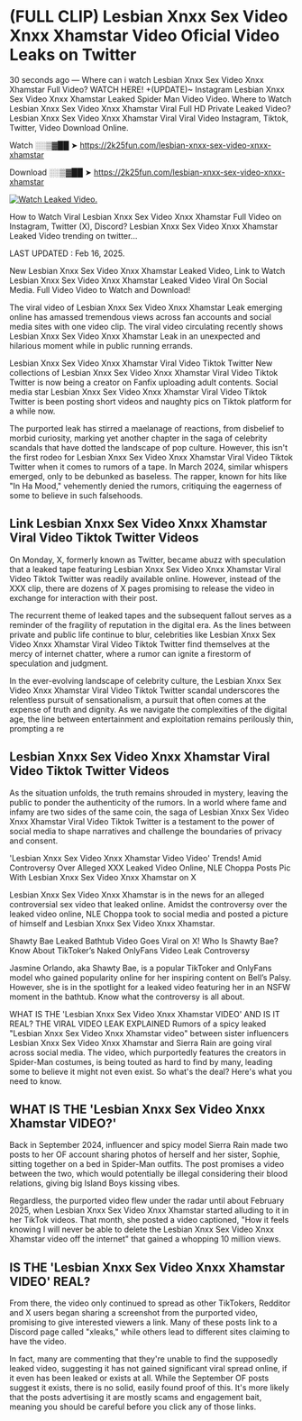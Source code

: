 # (FULL CLIP) Lesbian Xnxx Sex Video Xnxx Xhamstar Video Oficial Video Leaks on Twitter

30 seconds ago — Where can i watch Lesbian Xnxx Sex Video Xnxx Xhamstar Full Video? WATCH HERE! +(UPDATE)~ Instagram Lesbian Xnxx Sex Video Xnxx Xhamstar Leaked Spider Man Video Video. Where to Watch Lesbian Xnxx Sex Video Xnxx Xhamstar Viral Full HD Private Leaked Video? Lesbian Xnxx Sex Video Xnxx Xhamstar Viral Viral Video Instagram, Tiktok, Twitter, Video Download Online.

Watch ░░▒▓██ ➤ https://2k25fun.com/lesbian-xnxx-sex-video-xnxx-xhamstar

Download ░░▒▓██ ➤ https://2k25fun.com/lesbian-xnxx-sex-video-xnxx-xhamstar

[![Watch Leaked Video.](https://miro.medium.com/v2/resize:fit:828/format:webp/1*cilzJN44JGOrTw9NJCrNHA.gif "Watch Leaked Video")](https://2k25fun.com/lesbian-xnxx-sex-video-xnxx-xhamstar)

How to Watch Viral Lesbian Xnxx Sex Video Xnxx Xhamstar Full Video on Instagram, Twitter (X), Discord? Lesbian Xnxx Sex Video Xnxx Xhamstar Leaked Video trending on twitter...

LAST UPDATED : Feb 16, 2025.

New Lesbian Xnxx Sex Video Xnxx Xhamstar Leaked Video, Link to Watch Lesbian Xnxx Sex Video Xnxx Xhamstar Leaked Video Viral On Social Media. Full Video Video to Watch and Download!

The viral video of Lesbian Xnxx Sex Video Xnxx Xhamstar Leak emerging online has amassed tremendous views across fan accounts and social media sites with one video clip. The viral video circulating recently shows Lesbian Xnxx Sex Video Xnxx Xhamstar Leak in an unexpected and hilarious moment while in public running errands.

Lesbian Xnxx Sex Video Xnxx Xhamstar Viral Video Tiktok Twitter New collections of Lesbian Xnxx Sex Video Xnxx Xhamstar Viral Video Tiktok Twitter is now being a creator on Fanfix uploading adult contents. Social media star Lesbian Xnxx Sex Video Xnxx Xhamstar Viral Video Tiktok Twitter is been posting short videos and naughty pics on Tiktok platform for a while now.

The purported leak has stirred a maelanage of reactions, from disbelief to morbid curiosity, marking yet another chapter in the saga of celebrity scandals that have dotted the landscape of pop culture. However, this isn't the first rodeo for Lesbian Xnxx Sex Video Xnxx Xhamstar Viral Video Tiktok Twitter when it comes to rumors of a tape. In March 2024, similar whispers emerged, only to be debunked as baseless. The rapper, known for hits like "In Ha Mood," vehemently denied the rumors, critiquing the eagerness of some to believe in such falsehoods.

## Link Lesbian Xnxx Sex Video Xnxx Xhamstar Viral Video Tiktok Twitter Videos

On Monday, X, formerly known as Twitter, became abuzz with speculation that a leaked tape featuring Lesbian Xnxx Sex Video Xnxx Xhamstar Viral Video Tiktok Twitter was readily available online. However, instead of the XXX clip, there are dozens of X pages promising to release the video in exchange for interaction with their post.

The recurrent theme of leaked tapes and the subsequent fallout serves as a reminder of the fragility of reputation in the digital era. As the lines between private and public life continue to blur, celebrities like Lesbian Xnxx Sex Video Xnxx Xhamstar Viral Video Tiktok Twitter find themselves at the mercy of internet chatter, where a rumor can ignite a firestorm of speculation and judgment.

In the ever-evolving landscape of celebrity culture, the Lesbian Xnxx Sex Video Xnxx Xhamstar Viral Video Tiktok Twitter scandal underscores the relentless pursuit of sensationalism, a pursuit that often comes at the expense of truth and dignity. As we navigate the complexities of the digital age, the line between entertainment and exploitation remains perilously thin, prompting a re

##  Lesbian Xnxx Sex Video Xnxx Xhamstar Viral Video Tiktok Twitter Videos

As the situation unfolds, the truth remains shrouded in mystery, leaving the public to ponder the authenticity of the rumors. In a world where fame and infamy are two sides of the same coin, the saga of Lesbian Xnxx Sex Video Xnxx Xhamstar Viral Video Tiktok Twitter is a testament to the power of social media to shape narratives and challenge the boundaries of privacy and consent.

'Lesbian Xnxx Sex Video Xnxx Xhamstar Video Video' Trends! Amid Controversy Over Alleged XXX Leaked Video Online, NLE Choppa Posts Pic With Lesbian Xnxx Sex Video Xnxx Xhamstar on X

Lesbian Xnxx Sex Video Xnxx Xhamstar is in the news for an alleged controversial sex video that leaked online. Amidst the controversy over the leaked video online, NLE Choppa took to social media and posted a picture of himself and Lesbian Xnxx Sex Video Xnxx Xhamstar.

Shawty Bae Leaked Bathtub Video Goes Viral on X! Who Is Shawty Bae? Know About TikToker’s Naked OnlyFans Video Leak Controversy

Jasmine Orlando, aka Shawty Bae, is a popular TikToker and OnlyFans model who gained popularity online for her inspiring content on Bell’s Palsy. However, she is in the spotlight for a leaked video featuring her in an NSFW moment in the bathtub. Know what the controversy is all about.

WHAT IS THE 'Lesbian Xnxx Sex Video Xnxx Xhamstar VIDEO' AND IS IT REAL? THE VIRAL VIDEO LEAK EXPLAINED Rumors of a spicy leaked "Lesbian Xnxx Sex Video Xnxx Xhamstar video" between sister influencers Lesbian Xnxx Sex Video Xnxx Xhamstar and Sierra Rain are going viral across social media. The video, which purportedly features the creators in Spider-Man costumes, is being touted as hard to find by many, leading some to believe it might not even exist. So what's the deal? Here's what you need to know.

## WHAT IS THE 'Lesbian Xnxx Sex Video Xnxx Xhamstar VIDEO?'

Back in September 2024, influencer and spicy model Sierra Rain made two posts to her OF account sharing photos of herself and her sister, Sophie, sitting together on a bed in Spider-Man outfits. The post promises a video between the two, which would potentially be illegal considering their blood relations, giving big Island Boys kissing vibes.

Regardless, the purported video flew under the radar until about February 2025, when Lesbian Xnxx Sex Video Xnxx Xhamstar started alluding to it in her TikTok videos. That month, she posted a video captioned, "How it feels knowing I will never be able to delete the Lesbian Xnxx Sex Video Xnxx Xhamstar video off the internet" that gained a whopping 10 million views.

## IS THE 'Lesbian Xnxx Sex Video Xnxx Xhamstar VIDEO' REAL?

From there, the video only continued to spread as other TikTokers, Redditor and X users began sharing a screenshot from the purported video, promising to give interested viewers a link. Many of these posts link to a Discord page called "xleaks," while others lead to different sites claiming to have the video.

In fact, many are commenting that they're unable to find the supposedly leaked video, suggesting it has not gained significant viral spread online, if it even has been leaked or exists at all. While the September OF posts suggest it exists, there is no solid, easily found proof of this. It's more likely that the posts advertising it are mostly scams and engagement bait, meaning you should be careful before you click any of those links.